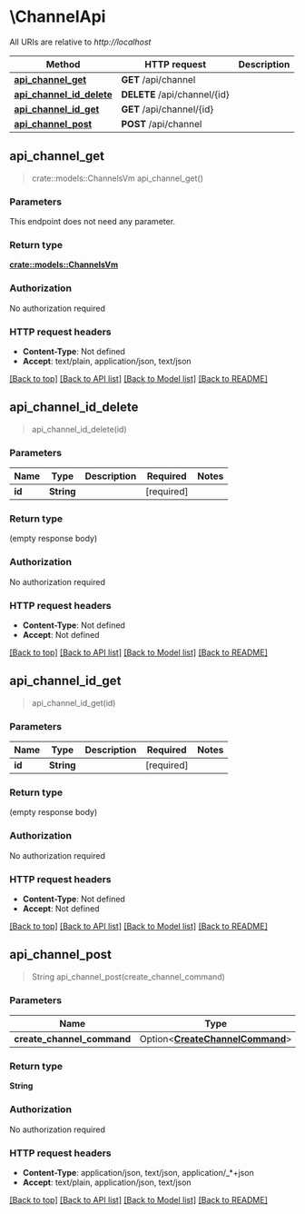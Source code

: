 # \ChannelApi

All URIs are relative to *http://localhost*

Method | HTTP request | Description
------------- | ------------- | -------------
[**api_channel_get**](ChannelApi.md#api_channel_get) | **GET** /api/channel | 
[**api_channel_id_delete**](ChannelApi.md#api_channel_id_delete) | **DELETE** /api/channel/{id} | 
[**api_channel_id_get**](ChannelApi.md#api_channel_id_get) | **GET** /api/channel/{id} | 
[**api_channel_post**](ChannelApi.md#api_channel_post) | **POST** /api/channel | 



## api_channel_get

> crate::models::ChannelsVm api_channel_get()


### Parameters

This endpoint does not need any parameter.

### Return type

[**crate::models::ChannelsVm**](ChannelsVm.md)

### Authorization

No authorization required

### HTTP request headers

- **Content-Type**: Not defined
- **Accept**: text/plain, application/json, text/json

[[Back to top]](#) [[Back to API list]](../README.md#documentation-for-api-endpoints) [[Back to Model list]](../README.md#documentation-for-models) [[Back to README]](../README.md)


## api_channel_id_delete

> api_channel_id_delete(id)


### Parameters


Name | Type | Description  | Required | Notes
------------- | ------------- | ------------- | ------------- | -------------
**id** | **String** |  | [required] |

### Return type

 (empty response body)

### Authorization

No authorization required

### HTTP request headers

- **Content-Type**: Not defined
- **Accept**: Not defined

[[Back to top]](#) [[Back to API list]](../README.md#documentation-for-api-endpoints) [[Back to Model list]](../README.md#documentation-for-models) [[Back to README]](../README.md)


## api_channel_id_get

> api_channel_id_get(id)


### Parameters


Name | Type | Description  | Required | Notes
------------- | ------------- | ------------- | ------------- | -------------
**id** | **String** |  | [required] |

### Return type

 (empty response body)

### Authorization

No authorization required

### HTTP request headers

- **Content-Type**: Not defined
- **Accept**: Not defined

[[Back to top]](#) [[Back to API list]](../README.md#documentation-for-api-endpoints) [[Back to Model list]](../README.md#documentation-for-models) [[Back to README]](../README.md)


## api_channel_post

> String api_channel_post(create_channel_command)


### Parameters


Name | Type | Description  | Required | Notes
------------- | ------------- | ------------- | ------------- | -------------
**create_channel_command** | Option<[**CreateChannelCommand**](CreateChannelCommand.md)> |  |  |

### Return type

**String**

### Authorization

No authorization required

### HTTP request headers

- **Content-Type**: application/json, text/json, application/_*+json
- **Accept**: text/plain, application/json, text/json

[[Back to top]](#) [[Back to API list]](../README.md#documentation-for-api-endpoints) [[Back to Model list]](../README.md#documentation-for-models) [[Back to README]](../README.md)

